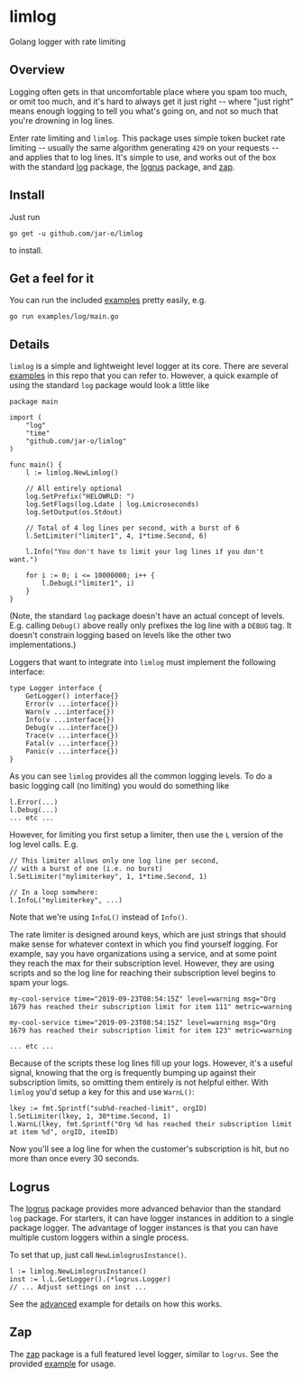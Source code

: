 # limlog
Golang logger with rate limiting

## Overview

Logging often gets in that uncomfortable place where you spam too much, or omit
too much, and it's hard to always get it just right -- where "just right" means
enough logging to tell you what's going on, and not so much that you're drowning
in log lines.

Enter rate limiting and `limlog`. This package uses simple token bucket rate
limiting -- usually the same algorithm generating `429` on your requests -- and
applies that to log lines. It's simple to use, and works out of the box with
the standard [log](https://golang.org/pkg/log/) package, the
[logrus](https://github.com/sirupsen/logrus) package, and
[zap](https://github.com/uber-go/zap).

## Install

Just run

```
go get -u github.com/jar-o/limlog
```

to install.

## Get a feel for it

You can run the included
[examples](https://github.com/jar-o/limlog/blob/master/examples)
pretty easily, e.g.

```
go run examples/log/main.go
```


## Details

`limlog` is a simple and lightweight level logger at its core. There are
several [examples](https://github.com/jar-o/limlog/blob/master/examples) in this
repo that you can refer to. However, a quick example of using the standard `log`
package would look a little like

```
package main

import (
	"log"
	"time"
	"github.com/jar-o/limlog"
)

func main() {
	l := limlog.NewLimlog()

	// All entirely optional
	log.SetPrefix("HELOWRLD: ")
	log.SetFlags(log.Ldate | log.Lmicroseconds)
	log.SetOutput(os.Stdout)

	// Total of 4 log lines per second, with a burst of 6
	l.SetLimiter("limiter1", 4, 1*time.Second, 6)

	l.Info("You don't have to limit your log lines if you don't want.")

	for i := 0; i <= 10000000; i++ {
		l.DebugL("limiter1", i)
	}
}
```

(Note, the standard `log` package doesn't have an actual concept of levels. E.g.
calling `Debug()` above really only prefixes the log line with a `DEBUG` tag. It
doesn't constrain logging based on levels like the other two implementations.)

Loggers that want to integrate into `limlog` must implement the following interface:

```
type Logger interface {
	GetLogger() interface{}
	Error(v ...interface{})
	Warn(v ...interface{})
	Info(v ...interface{})
	Debug(v ...interface{})
	Trace(v ...interface{})
	Fatal(v ...interface{})
	Panic(v ...interface{})
}
```

As you can see `limlog` provides all the common logging levels. To do a basic
logging call (no limiting) you would do something like

```
l.Error(...)
l.Debug(...)
... etc ...
```

However, for limiting you first setup a limiter, then use the `L` version of the
log level calls. E.g.

```
// This limiter allows only one log line per second,
// with a burst of one (i.e. no burst)
l.SetLimiter("mylimiterkey", 1, 1*time.Second, 1)

// In a loop somwhere:
l.InfoL("mylimiterkey", ...)
```

Note that we're using `InfoL()` instead of `Info()`.

The rate limiter is designed around keys, which are just strings that should
make sense for whatever context in which you find yourself logging. For example,
say you have organizations using a service, and at some point they reach the
max for their subscription level. However, they are using scripts and so the
log line for reaching their subscription level begins to spam your logs.

```
my-cool-service time="2019-09-23T08:54:15Z" level=warning msg="Org 1679 has reached their subscription limit for item 111" metric=warning

my-cool-service time="2019-09-23T08:54:15Z" level=warning msg="Org 1679 has reached their subscription limit for item 123" metric=warning

... etc ...
```

Because of the scripts these log lines fill up your logs. However, it's a useful
signal, knowing that the org is frequently bumping up against their subscription
limits, so omitting them entirely is not helpful either. With `limlog` you'd
setup a key for this and use `WarnL()`:

```
lkey := fmt.Sprintf("sub%d-reached-limit", orgID)
l.SetLimiter(lkey, 1, 30*time.Second, 1)
l.WarnL(lkey, fmt.Sprintf("Org %d has reached their subscription limit at item %d", orgID, itemID)
```

Now you'll see a log line for when the customer's subscription is hit, but no
more than once every 30 seconds.

## Logrus

The [logrus](https://github.com/sirupsen/logrus) package provides more advanced
behavior than the standard `log` package. For starters, it can have logger
instances in addition to a single package logger. The advantage of logger
instances is that you can have multiple custom loggers within a single process.

To set that up, just call `NewLimlogrusInstance()`.

```
l := limlog.NewLimlogrusInstance()
inst := l.L.GetLogger().(*logrus.Logger)
// ... Adjust settings on inst ...
```

See the
[advanced](https://github.com/jar-o/limlog/blob/master/examples/logrus/advanced/main.go)
example for details on how this works.

## Zap

The [zap](https://github.com/uber-go/zap) package is a full featured level
logger, similar to `logrus`. See the provided
[example](https://github.com/jar-o/limlog/blob/master/examples/zap/main.go) for
usage.
